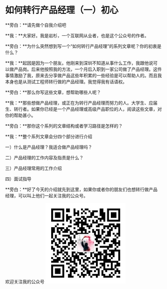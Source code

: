 # 如何转行产品经理（一）初心

**旁白：**请先做个自我介绍吧

**我：**大家好。我是岩杉，一个互联网从业者，也是这个公众号的作者。

**旁白：**为什么突然想到写一个“如何转行产品经理”的系列文章呢？你的初衷是什么？

**我：**起因是因为一个朋友。他刚来到深圳不知道从事什么工作，我跟他说可以做产品岗。后来他按照我的方法，一个月后入职到一家公司做了产品经理。这件事情激励了我，原来去分享做产品这些年积累的一些经验是可以帮助人的。而且我本身也是从测试工程师转行做的产品经理。我觉得我有话语权。

**旁白：**那么你写这些文章，想帮助哪些人呢？

**我：**那些想做产品经理，或正在为转行产品经理而努力的人。大学生、应届生、转行者。如果你已经是一个产品经理或高级产品职位的人，阅读这些文章，对你的帮助甚小。

**旁白：**那你这个系列的文章结构或者学习路径是怎样的？

**我：**整个系列文章会分四个部分进行介绍

一）什么是产品经理？我适合做产品经理吗？

二）产品经理的工作内容及指责是什么？

三）产品经理常用的工作介绍

四）面试指导

**旁白：**好了今天的介绍就先到这里，如果你或者你的朋友们也想转行做产品经理，可以叫上他们一起关注我的公众号。


欢迎关注我的公众号
![qr](https://raw.githubusercontent.com/YSshawn/PM-10days/master/pic/2980541-065cc3b5b0ab390b.jpg)

